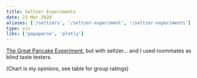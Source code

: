 ```yaml
---
title: Seltzer Experiments
date: 23 Mar 2020
aliases: ['/seltzers', '/seltzer-experiment', '/seltzer-experiments']
type: vis
libs: ['papaparse', 'plotly']
---
```


[The Great Pancake Experiment](/pancake), but with seltzer... and I used roommates as blind taste testers.

<!--more-->

(Chart is my opinions, see table for group ratings)
